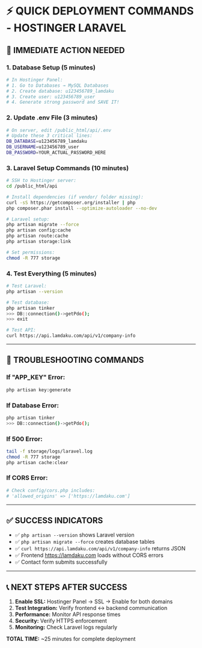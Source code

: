 # ⚡ QUICK DEPLOYMENT COMMANDS - HOSTINGER LARAVEL

## 🚀 **IMMEDIATE ACTION NEEDED**

### **1. Database Setup (5 minutes)**
```bash
# In Hostinger Panel:
# 1. Go to Databases → MySQL Databases
# 2. Create database: u123456789_lamdaku  
# 3. Create user: u123456789_user
# 4. Generate strong password and SAVE IT!
```

### **2. Update .env File (3 minutes)**
```bash
# On server, edit /public_html/api/.env
# Update these 3 critical lines:
DB_DATABASE=u123456789_lamdaku
DB_USERNAME=u123456789_user  
DB_PASSWORD=YOUR_ACTUAL_PASSWORD_HERE
```

### **3. Laravel Setup Commands (10 minutes)**
```bash
# SSH to Hostinger server:
cd /public_html/api

# Install dependencies (if vendor/ folder missing):
curl -sS https://getcomposer.org/installer | php
php composer.phar install --optimize-autoloader --no-dev

# Laravel setup:
php artisan migrate --force
php artisan config:cache
php artisan route:cache
php artisan storage:link

# Set permissions:
chmod -R 777 storage
```

### **4. Test Everything (5 minutes)**
```bash
# Test Laravel:
php artisan --version

# Test database:
php artisan tinker
>>> DB::connection()->getPdo();
>>> exit

# Test API:
curl https://api.lamdaku.com/api/v1/company-info
```

---

## 🔧 **TROUBLESHOOTING COMMANDS**

### **If "APP_KEY" Error:**
```bash
php artisan key:generate
```

### **If Database Error:**
```bash
php artisan tinker
>>> DB::connection()->getPdo();
```

### **If 500 Error:**
```bash
tail -f storage/logs/laravel.log
chmod -R 777 storage
php artisan cache:clear
```

### **If CORS Error:**
```bash
# Check config/cors.php includes:
# 'allowed_origins' => ['https://lamdaku.com']
```

---

## ✅ **SUCCESS INDICATORS**

- ✅ `php artisan --version` shows Laravel version
- ✅ `php artisan migrate --force` creates database tables
- ✅ `curl https://api.lamdaku.com/api/v1/company-info` returns JSON
- ✅ Frontend https://lamdaku.com loads without CORS errors
- ✅ Contact form submits successfully

---

## 📞 **NEXT STEPS AFTER SUCCESS**

1. **Enable SSL:** Hostinger Panel → SSL → Enable for both domains
2. **Test Integration:** Verify frontend ↔ backend communication  
3. **Performance:** Monitor API response times
4. **Security:** Verify HTTPS enforcement
5. **Monitoring:** Check Laravel logs regularly

**TOTAL TIME:** ~25 minutes for complete deployment
